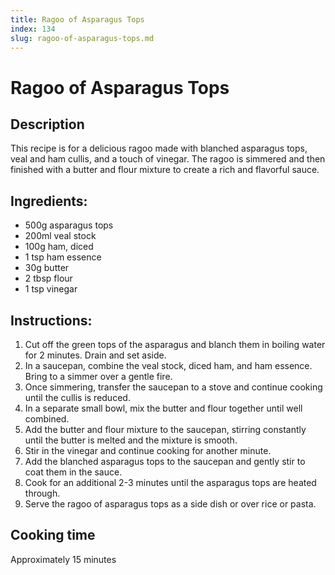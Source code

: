 ```yaml
---
title: Ragoo of Asparagus Tops
index: 134
slug: ragoo-of-asparagus-tops.md
---
```


# Ragoo of Asparagus Tops

## Description
This recipe is for a delicious ragoo made with blanched asparagus tops, veal and ham cullis, and a touch of vinegar. The ragoo is simmered and then finished with a butter and flour mixture to create a rich and flavorful sauce.

## Ingredients:
- 500g asparagus tops
- 200ml veal stock
- 100g ham, diced
- 1 tsp ham essence
- 30g butter
- 2 tbsp flour
- 1 tsp vinegar

## Instructions:
1. Cut off the green tops of the asparagus and blanch them in boiling water for 2 minutes. Drain and set aside.
2. In a saucepan, combine the veal stock, diced ham, and ham essence. Bring to a simmer over a gentle fire.
3. Once simmering, transfer the saucepan to a stove and continue cooking until the cullis is reduced.
4. In a separate small bowl, mix the butter and flour together until well combined.
5. Add the butter and flour mixture to the saucepan, stirring constantly until the butter is melted and the mixture is smooth.
6. Stir in the vinegar and continue cooking for another minute.
7. Add the blanched asparagus tops to the saucepan and gently stir to coat them in the sauce.
8. Cook for an additional 2-3 minutes until the asparagus tops are heated through.
9. Serve the ragoo of asparagus tops as a side dish or over rice or pasta.

## Cooking time
Approximately 15 minutes